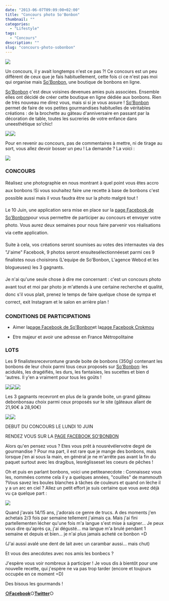 ```yaml
---
date: "2013-06-07T09:09:00+02:00"
title: "Concours photo So'Bonbon"
thumbnail: ""
categories:
  - "Lifestyle"
tags:
  - "Concours"
description: ""
slug: "concours-photo-sobonbon"
---
```


[![](https://crokmou.com/images/Capture-d-E2-80-99e-CC-81cran-2013-06-06-a-CC-80-20.58.11-300x2561-300x256.png)](http://www.crokmou.com/wp-content/uploads/2013/06/Capture-d-E2-80-99e-CC-81cran-2013-06-06-a-CC-80-20.58.11-300x2561.png)

Un concours, il y avait longtemps n'est ce pas ?! Ce concours est un peu différent de ceux que je fais habituellement, cette fois ci ce n'est pas moi qui organise mais [So'Bonbon](http://www.so-bonbon.fr/), une boutique de bonbons en ligne.

[So'Bonbon](http://www.so-bonbon.fr/) c'est deux voisines devenues amies puis associées. Ensemble elles ont décidé de créer cette boutique en ligne dédiée aux bonbons. Rien de très nouveau me direz vous, mais si si je vous assure ! [So'Bonbon](http://www.so-bonbon.fr/) permet de faire de vos petites gourmandises habituelles de véritables créations : de la brochette au gâteau d'anniversaire en passant par la décoration de table, toutes les sucreries de votre enfance dans uneesthétique so'chic!

[![](https://crokmou.com/images/Capture-d-25E2-2580-2599e-25CC-2581cran-2013-06-06-a-25CC-2580-21.13.04-277x3001-277x300.png)](http://www.crokmou.com/wp-content/uploads/2013/06/Capture-d-25E2-2580-2599e-25CC-2581cran-2013-06-06-a-25CC-2580-21.13.04-277x3001.png)[![](https://crokmou.com/images/Capture-d-25E2-2580-2599e-25CC-2581cran-2013-06-06-a-25CC-2580-21.13.29-253x3001-253x300.png)](http://www.crokmou.com/wp-content/uploads/2013/06/Capture-d-25E2-2580-2599e-25CC-2581cran-2013-06-06-a-25CC-2580-21.13.29-253x3001.png)

Pour en revenir au concours, pas de commentaires à mettre, ni de tirage au sort, vous allez devoir bosser un peu ! La demande ? La voici :

[![](https://crokmou.com/images/accroche-jaime-v2-300x2591-300x259.jpg)](http://www.crokmou.com/wp-content/uploads/2013/06/accroche-jaime-v2-300x2591.jpg)

### CONCOURS

<div style="line-height: 24px;">Réalisez une photographie en nous montrant à quel point vous êtes accro aux bonbons !Si vous souhaitez faire une recette à base de bonbons c'est possible aussi mais il vous faudra être sur la photo malgré tout !

Le 10 Juin, une application sera mise en place sur la [page Facebook de So'Bonbon](https://www.facebook.com/pages/Sobonbon/258021314308847)pour vous permettre de participer au concours et envoyer votre photo. Vous aurez deux semaines pour nous faire parvenir vos réalisations via cette application.

Suite à cela, vos créations seront soumises au votes des internautes via des "J'aime" Facebook, 9 photos seront ensuitesélectionnéeset parmi ces 9 finalistes nous choisirons (L'equipe de So'Bonbon, L'agence Webcd et les blogueuses) les 3 gagnants.  

Je n'ai qu'une seule chose à dire me concernant : c'est un concours photo avant tout et moi par photo je m'attends à une certaine recherche et qualité, donc s'il vous plait, prenez le temps de faire quelque chose de sympa et correct, exit Instagram et le salon en arrière plan !

</div>

### CONDITIONS DE PARTICIPATIONS

*   Aimer la[page Facebook de So'Bonbon](https://www.facebook.com/pages/Sobonbon/258021314308847)et la[page Facebook Crokmou](https://www.facebook.com/pages/CroKMou/148093255259077)

*   Etre majeur et avoir une adresse en France Métropolitaine

### LOTS

Les 9 finalistesrecevrontune grande boite de bonbons (350g) contenant les bonbons de leur choix parmi tous ceux proposés sur [So'Bonbon](http://www.so-bonbon.fr/): les acidulés, les dragéifiés, les durs, les fantaisies, les sucettes et bien d 'autres. Il y'en a vraiment pour tous les goûts !

[![](https://crokmou.com/images/Capture-d-E2-80-99e-CC-81cran-2013-06-06-a-CC-80-21.37.421.png)](http://www.crokmou.com/wp-content/uploads/2013/06/Capture-d-E2-80-99e-CC-81cran-2013-06-06-a-CC-80-21.37.421.png)[![](https://crokmou.com/images/Capture-d-E2-80-99e-CC-81cran-2013-06-06-a-CC-80-21.38.081.png)](http://www.crokmou.com/wp-content/uploads/2013/06/Capture-d-E2-80-99e-CC-81cran-2013-06-06-a-CC-80-21.38.081.png)[![](https://crokmou.com/images/Capture-d-E2-80-99e-CC-81cran-2013-06-06-a-CC-80-21.38.421.png)](http://www.crokmou.com/wp-content/uploads/2013/06/Capture-d-E2-80-99e-CC-81cran-2013-06-06-a-CC-80-21.38.421.png)

Les 3 gagnants recevront en plus de la grande boite, un grand gâteau debonbonsau choix parmi ceux proposés sur le site (gâteaux allant de 21,90€ à 28,90€)  

[![](https://crokmou.com/images/Capture-d-E2-80-99e-CC-81cran-2013-06-06-a-CC-80-21.40.53-300x3001-300x300.png)](http://www.crokmou.com/wp-content/uploads/2013/06/Capture-d-E2-80-99e-CC-81cran-2013-06-06-a-CC-80-21.40.53-300x3001.png)[![](https://crokmou.com/images/Capture-d-E2-80-99e-CC-81cran-2013-06-06-a-CC-80-21.41.55-300x3001-300x300.png)](http://www.crokmou.com/wp-content/uploads/2013/06/Capture-d-E2-80-99e-CC-81cran-2013-06-06-a-CC-80-21.41.55-300x3001.png)

DEBUT DU CONCOURS LE LUNDI 10 JUIN

RENDEZ VOUS SUR LA [PAGE FACEBOOK SO'BONBON](https://www.facebook.com/pages/Sobonbon/258021314308847)

Alors qu'en pensez vous ? Etes vous prêt à nousrévélervotre degré de gourmandise ? Pour ma part, il est rare que je mange des bonbons, mais lorsque j'en ai sous la main, en général je ne m'arrête pas avant la fin du paquet surtout avec les dragibus, lesréglisseset les coeurs de pêches !

Oh et puis en parlant bonbons, voici une petiteanecdote : Connaissez vous les, nommées comme cela il y a quelques années, "couilles" de mammouth ?Vous savez les boules blanches à tâches de couleurs et quand on lèche il y a un arc en ciel ? Allez un petit effort je suis certaine que vous avez déjà vu ça quelque part :

[![](https://crokmou.com/images/P10408841.jpg)](http://www.crokmou.com/wp-content/uploads/2013/06/P10408841.jpg)

Quand j'avais 14/15 ans, j'adorais ce genre de trucs. A des moments j'en achetais 2/3 fois par semaine tellement j'aimais ça. Mais j'ai fini partellementen lécher qu'une fois m'a langue s'est mise à saigner... Je peux vous dire qu'après ça, j'ai dégusté... ma langue m'a brulé pendant 1 semaine et depuis et bien... je n'ai plus jamais acheté ce bonbon =D

(J'ai aussi avalé une dent de lait avec un carambar aussi... mais chut)

Et vous des anecdotes avec nos amis les bonbecs ?

J'espère vous voir nombreux à participer ! Je vous dis à bientôt pour une nouvelle recette, qui j'espère ne va pas trop tarder (encore et toujours occupée en ce moment =D)

Des bisous les gourmands !

[**○<span style="font-size: xx-small; margin: 0px; outline: 0px; padding: 0px;"><span style="font-family: Arial, Helvetica, sans-serif; margin: 0px; outline: 0px; padding: 0px;"></span></span>Facebook**](https://www.facebook.com/pages/CroKMou/148093255259077)○[**Twitter**](https://twitter.com/Crokmou)○

